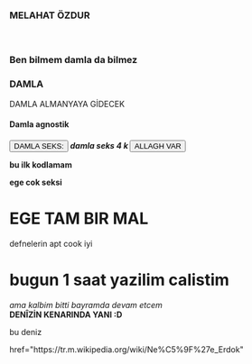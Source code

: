 <doctypehtml> 
<head>  
<html>
<body>
<h3>MELAHAT ÖZDUR<h3>
<body> 
<br> 
<p>Ben bilmem damla da bilmez
</p>
<h3><strong>DAMLA</strong></h3>
<emg>DAMLA ALMANYAYA GİDECEK</emg>
<br>
<h4>Damla agnostik<h4>
<button>DAMLA SEKS:</button>
<em>damla seks 4 k </em>
<button>ALLAGH VAR</button>
<br> 
<body>
<p>bu ilk kodlamam
</p>
</html>
<p>ege cok seksi</p>
<h1>EGE TAM BIR MAL</h1>
<body>
<emg>defnelerin apt cook iyi</emg>




<doctypehtml>
<html>
<body>
<head><title>BU BENİM 2. YAZILIMIM</title></head>
<br>
<p><h1>bugun 1 saat yazilim calistim</h1></p>
<em> ama kalbim bitti bayramda devam etcem </em>
<br>
<strong>DENÎZİN KENARINDA YANI :D</strong>
<br>
<p> bu deniz</p>
<a>href="https://tr.m.wikipedia.org/wiki/Ne%C5%9F%27e_Erdok" </a>



